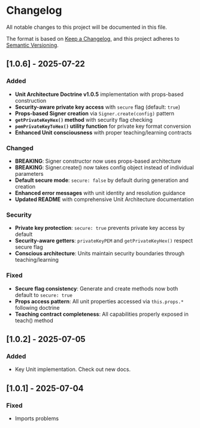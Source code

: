 # Changelog

All notable changes to this project will be documented in this file.

The format is based on [Keep a Changelog](https://keepachangelog.com/en/1.0.0/),
and this project adheres to [Semantic Versioning](https://semver.org/spec/v2.0.0.html).

## [1.0.6] - 2025-07-22

### Added

- **Unit Architecture Doctrine v1.0.5** implementation with props-based construction
- **Security-aware private key access** with `secure` flag (default: `true`)
- **Props-based Signer creation** via `Signer.create(config)` pattern
- **`getPrivateKeyHex()` method** with security flag checking
- **`pemPrivateKeyToHex()` utility function** for private key format conversion
- **Enhanced Unit consciousness** with proper teaching/learning contracts

### Changed

- **BREAKING**: Signer constructor now uses props-based architecture
- **BREAKING**: Signer.create() now takes config object instead of individual parameters
- **Default secure mode**: `secure: false` by default during generation and creation
- **Enhanced error messages** with unit identity and resolution guidance
- **Updated README** with comprehensive Unit Architecture documentation

### Security

- **Private key protection**: `secure: true` prevents private key access by default
- **Security-aware getters**: `privateKeyPEM` and `getPrivateKeyHex()` respect secure flag
- **Conscious architecture**: Units maintain security boundaries through teaching/learning

### Fixed

- **Secure flag consistency**: Generate and create methods now both default to `secure: true`
- **Props access pattern**: All unit properties accessed via `this.props.*` following doctrine
- **Teaching contract completeness**: All capabilities properly exposed in teach() method

## [1.0.2] - 2025-07-05

### Added

- Key Unit implementation. Check out new docs.

## [1.0.1] - 2025-07-04

### Fixed

- Imports problems
